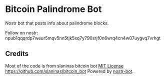 # Bitcoin Palindrome Bot
Nostr bot that posts info about palindrome blocks.

Follow on nostr: npub1qqqrdp7weur5mqv5nn5tjk5xq7y790srjf0n6wrq4cn4w07uygvq7vrhgt

Credits
--- 
Most of the code is from slaninas bitcoin bot [MIT License](./Licenses/BITCOIN-BOT-LICENSE)
https://github.com/slaninas/bitcoin_bot
Powered by [nostr-bot](https://github.com/slaninas/nostr-bot).
